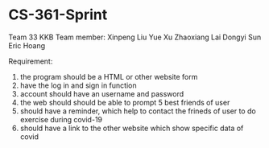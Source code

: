 # CS-361-Sprint
Team 33 KKB 
Team member: Xinpeng Liu
             Yue Xu
             Zhaoxiang Lai
             Dongyi Sun
             Eric Hoang

Requirement:
  1. the program should be a HTML or other website form
  2. have the log in and sign in function
  3. account should have an username and password
  4. the web should should be able to prompt 5 best friends of user
  5. should have a reminder, which help to contact the frineds of user to do exercise during covid-19
  6. should have a link to the other website which show specific data of covid
